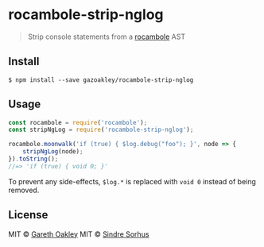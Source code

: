 # rocambole-strip-nglog

> Strip console statements from a [rocambole](https://github.com/millermedeiros/rocambole) AST


## Install

```
$ npm install --save gazoakley/rocambole-strip-nglog
```


## Usage

```js
const rocambole = require('rocambole');
const stripNgLog = require('rocambole-strip-nglog');

rocambole.moonwalk('if (true) { $log.debug("foo"); }', node => {
	stripNgLog(node);
}).toString();
//=> 'if (true) { void 0; }'
```

To prevent any side-effects, `$log.*` is replaced with `void 0` instead of being removed.


## License

MIT © [Gareth Oakley](http://gazoakley.com)
MIT © [Sindre Sorhus](http://sindresorhus.com)
